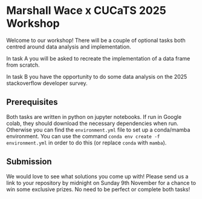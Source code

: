 # Marshall Wace x CUCaTS 2025 Workshop
Welcome to our workshop! There will be a couple of optional tasks both centred
around data analysis and implementation.

In task A you will be asked to recreate the implementation of a data frame from
scratch.

In task B you have the opportunity to do some data analysis on the 2025
stackoverflow developer survey.

## Prerequisites
Both tasks are written in python on jupyter notebooks.
If run in Google colab, they should download the necessary dependencies when
run. Otherwise you can find the `environment.yml` file to set up a conda/mamba
environment. You can use the command `conda env create -f environment.yml` in order to do this (or replace `conda` with `mamba`).

## Submission
We would love to see what solutions you come up with!
Please send us a link to your repository by midnight on Sunday 9th November
for a chance to win some exclusive prizes. No need to be perfect or complete 
both tasks!
